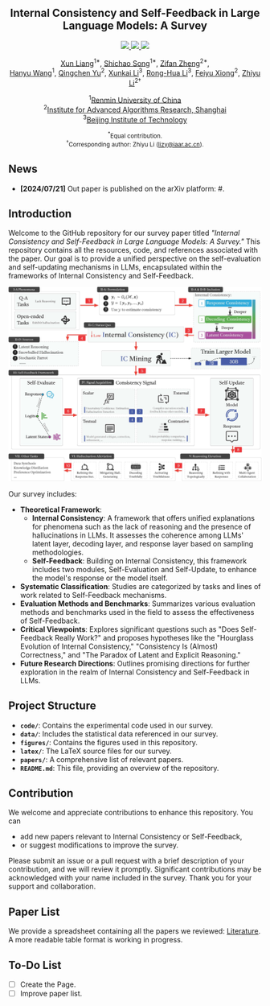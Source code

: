 <div align="center"><h2>Internal Consistency and Self-Feedback in Large Language Models: A Survey</h2></div>

<p align="center">
    <!-- arxiv badges -->
    <a href="#">
        <img src="https://img.shields.io/badge/Paper-red?style=flat&logo=arxiv">
    </a>
    <!-- Github -->
    <a href="https://github.com/IAAR-Shanghai/ICSFSurvey">
        <img src="https://img.shields.io/badge/Code-black?style=flat&logo=github">
    </a>
    <!-- Yuque -->
    <a href="https://www.yuque.com/zhiyu-n2wnm/ugzwgf/gmqfkfigd6xw26eg?singleDoc#pBc8">
        <img src="https://img.shields.io/badge/Paper--List-white?style=flat&logo=googlesheets">
    </a>
</p>

<div align="center">
    <p>
        <a href="https://scholar.google.com/citations?user=d0E7YlcAAAAJ">Xun Liang</a><sup>1*</sup>, 
        <a href="https://ki-seki.github.io/">Shichao Song</a><sup>1*</sup>, 
        <a href="https://github.com/fan2goa1">Zifan Zheng</a><sup>2*</sup>, <br>
        <a href="https://github.com/MarrytheToilet">Hanyu Wang</a><sup>1</sup>, 
        <a href="https://github.com/Duguce">Qingchen Yu</a><sup>2</sup>, 
        <a href="https://xkli-allen.github.io/">Xunkai Li</a><sup>3</sup>, 
        <a href="https://ronghuali.github.io/index.html">Rong-Hua Li</a><sup>3</sup>, 
        <a href="https://scholar.google.com/citations?user=GOKgLdQAAAAJ">Feiyu Xiong</a><sup>2</sup>, 
        <a href="https://www.semanticscholar.org/author/Zhiyu-Li/2268429641">Zhiyu Li</a><sup>2†</sup>
    </p>
    <p>
        <sup>1</sup><a href="https://en.ruc.edu.cn/">Renmin University of China</a> <br>
        <sup>2</sup><a href="https://www.iaar.ac.cn/">Institute for Advanced Algorithms Research, Shanghai</a> <br>
        <sup>3</sup><a href="https://english.bit.edu.cn/">Beijing Institute of Technology</a>
    </p>
</div>

<div align="center"><small><sup>*</sup>Equal contribution.</small></div>
<div align="center"><small><sup>†</sup>Corresponding author: Zhiyu Li (<a href="mailto:lizy@iaar.ac.cn">lizy@iaar.ac.cn</a>).</small></div>

## News

- **[2024/07/21]** Out paper is published on the arXiv platform: #.

## Introduction

Welcome to the GitHub repository for our survey paper titled *"Internal Consistency and Self-Feedback in Large Language Models: A Survey."* This repository contains all the resources, code, and references associated with the paper. Our goal is to provide a unified perspective on the self-evaluation and self-updating mechanisms in LLMs, encapsulated within the frameworks of Internal Consistency and Self-Feedback. 

![Article Framework](figures/article_framework.jpg)

Our survey includes:

- **Theoretical Framework**: 
   - **Internal Consistency**: A framework that offers unified explanations for phenomena such as the lack of reasoning and the presence of hallucinations in LLMs. It assesses the coherence among LLMs' latent layer, decoding layer, and response layer based on sampling methodologies.
   - **Self-Feedback**: Building on Internal Consistency, this framework includes two modules, Self-Evaluation and Self-Update, to enhance the model's response or the model itself.
- **Systematic Classification**: Studies are categorized by tasks and lines of work related to Self-Feedback mechanisms.
- **Evaluation Methods and Benchmarks**: Summarizes various evaluation methods and benchmarks used in the field to assess the effectiveness of Self-Feedback.
- **Critical Viewpoints**: Explores significant questions such as "Does Self-Feedback Really Work?" and proposes hypotheses like the "Hourglass Evolution of Internal Consistency," "Consistency Is (Almost) Correctness," and "The Paradox of Latent and Explicit Reasoning."
- **Future Research Directions**: Outlines promising directions for further exploration in the realm of Internal Consistency and Self-Feedback in LLMs.

## Project Structure

- **`code/`**: Contains the experimental code used in our survey.
- **`data/`**: Includes the statistical data referenced in our survey.
- **`figures/`**: Contains the figures used in this repository.
- **`latex/`**: The LaTeX source files for our survey.
- **`papers/`**: A comprehensive list of relevant papers.
- **`README.md`**: This file, providing an overview of the repository.

## Contribution

We welcome and appreciate contributions to enhance this repository. You can

* add new papers relevant to Internal Consistency or Self-Feedback, 
* or suggest modifications to improve the survey. 

Please submit an issue or a pull request with a brief description of your contribution, and we will review it promptly. Significant contributions may be acknowledged with your name included in the survey. Thank you for your support and collaboration.

## Paper List

We provide a spreadsheet containing all the papers we reviewed: [Literature](https://www.yuque.com/zhiyu-n2wnm/ugzwgf/gmqfkfigd6xw26eg?singleDoc#pBc8). A more readable table format is working in progress.

## To-Do List

- [ ] Create the Page.
- [ ] Improve paper list.
